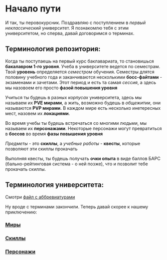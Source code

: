 # Начало пути
И так, ты перовокурсник. Поздравляю с поступлением в *первый неклассический* университет. Я познакомлю тебя с этим университетом, но сперва, давай договоримся о терминах. 

## Терминология репозитория:
Когда ты поступаешь на первый курс баклавариата, то становишься **бакалавром 1-го уровня**. Учеба в университете ведется по семестрам. Твой **уровень** определяется *семестром* обучения. Семестры длятся половину учебного года и заканчиваются несколькими **босс-файтами** - экзаменами и зачетами. Этот период и есть та самая *сессия*, а здесь мы назовоем его просто **фазой повышения уровня**

Учиться ты будешь в разных *корпусах* университета, здесь мы называем их **PVE мирами**, а жить, возможно будешь в *общежитии*, они называются **PVP мирами**. В каждом мире есть несколько инетересных мест, назовем их **локациями**.

Во время учебы ты будешь встречаться со многими людьми, мы называем их **персонажами**. Некоторые персонажи могут превратиться в **боссов** во время **фазы повышения уровня**

*Предметы* - это **скиллы**, а *учебные работы* - **квесты**, которые позволяют эти скиллы прокачать

Выполняя квесты, ты будешь получать **очки опыта** в виде баллов БАРС (бально-рейтинговая система - о ней позже), что и позволит тебе прокачать скиллы.

## Терминология университета:
Смотри [файл с аббревиатурами](Abbreviations.md)

Ну вроде с терминами закончили. Теперь давай скорее к нашему приключению:

### [Миры](Worlds/list.md)
### [Скиллы](Skills.md)
### [Персонажи](Characters.md)
